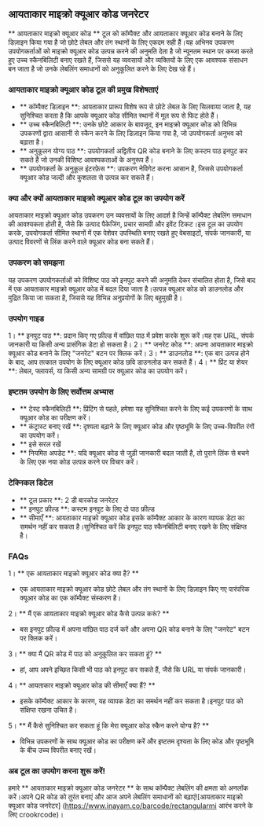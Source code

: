 ## आयताकार माइक्रो क्यूआर कोड जनरेटर

** आयताकार माइक्रो क्यूआर कोड ** टूल को कॉम्पैक्ट और आयताकार क्यूआर कोड बनाने के लिए डिज़ाइन किया गया है जो छोटे लेबल और तंग स्थानों के लिए एकदम सही हैं।यह अभिनव उपकरण उपयोगकर्ताओं को माइक्रो क्यूआर कोड उत्पन्न करने की अनुमति देता है जो न्यूनतम स्थान पर कब्जा करते हुए उच्च स्कैनबिलिटी बनाए रखते हैं, जिससे यह व्यवसायों और व्यक्तियों के लिए एक आवश्यक संसाधन बन जाता है जो उनके लेबलिंग समाधानों को अनुकूलित करने के लिए देख रहे हैं।

### आयताकार माइक्रो क्यूआर कोड टूल की प्रमुख विशेषताएं

- ** कॉम्पैक्ट डिज़ाइन **: आयताकार प्रारूप विशेष रूप से छोटे लेबल के लिए सिलवाया जाता है, यह सुनिश्चित करता है कि आपके क्यूआर कोड सीमित स्थानों में मूल रूप से फिट होते हैं।
- ** उच्च स्कैनबिलिटी **: उनके छोटे आकार के बावजूद, इन माइक्रो क्यूआर कोड को विभिन्न उपकरणों द्वारा आसानी से स्कैन करने के लिए डिज़ाइन किया गया है, जो उपयोगकर्ता अनुभव को बढ़ाता है।
- ** अनुकूलन योग्य पाठ **: उपयोगकर्ता अद्वितीय QR कोड बनाने के लिए कस्टम पाठ इनपुट कर सकते हैं जो उनकी विशिष्ट आवश्यकताओं के अनुरूप हैं।
- ** उपयोगकर्ता के अनुकूल इंटरफ़ेस **: उपकरण नेविगेट करना आसान है, जिससे उपयोगकर्ता क्यूआर कोड जल्दी और कुशलता से उत्पन्न कर सकते हैं।

### क्या और क्यों आयताकार माइक्रो क्यूआर कोड टूल का उपयोग करें

आयताकार माइक्रो क्यूआर कोड उपकरण उन व्यवसायों के लिए आदर्श है जिन्हें कॉम्पैक्ट लेबलिंग समाधान की आवश्यकता होती है, जैसे कि उत्पाद पैकेजिंग, प्रचार सामग्री और इवेंट टिकट।इस टूल का उपयोग करके, उपयोगकर्ता सीमित स्थानों में एक पेशेवर उपस्थिति बनाए रखते हुए वेबसाइटों, संपर्क जानकारी, या उत्पाद विवरणों से लिंक करने वाले क्यूआर कोड बना सकते हैं।

### उपकरण को समझना

यह उपकरण उपयोगकर्ताओं को विशिष्ट पाठ को इनपुट करने की अनुमति देकर संचालित होता है, जिसे बाद में एक आयताकार माइक्रो क्यूआर कोड में बदल दिया जाता है।उत्पन्न क्यूआर कोड को डाउनलोड और मुद्रित किया जा सकता है, जिससे यह विभिन्न अनुप्रयोगों के लिए बहुमुखी है।

### उपयोग गाइड

1। ** इनपुट पाठ **: प्रदान किए गए फ़ील्ड में वांछित पाठ में प्रवेश करके शुरू करें।यह एक URL, संपर्क जानकारी या किसी अन्य प्रासंगिक डेटा हो सकता है।
2। ** जनरेट कोड **: अपना आयताकार माइक्रो क्यूआर कोड बनाने के लिए "जनरेट" बटन पर क्लिक करें।
3। ** डाउनलोड **: एक बार उत्पन्न होने के बाद, आप तत्काल उपयोग के लिए क्यूआर कोड छवि डाउनलोड कर सकते हैं।
4। ** प्रिंट या शेयर **: लेबल, फ्लायर्स, या किसी अन्य सामग्री पर क्यूआर कोड का उपयोग करें।

### इष्टतम उपयोग के लिए सर्वोत्तम अभ्यास

- ** टेस्ट स्कैनबिलिटी **: प्रिंटिंग से पहले, हमेशा यह सुनिश्चित करने के लिए कई उपकरणों के साथ क्यूआर कोड का परीक्षण करें।
- ** कंट्रास्ट बनाए रखें **: दृश्यता बढ़ाने के लिए क्यूआर कोड और पृष्ठभूमि के लिए उच्च-विपरीत रंगों का उपयोग करें।
- ** इसे सरल रखें
- ** नियमित अपडेट **: यदि क्यूआर कोड से जुड़ी जानकारी बदल जाती है, तो पुराने लिंक से बचने के लिए एक नया कोड उत्पन्न करने पर विचार करें।

### टेक्निकल डिटेल

- ** टूल प्रकार **: 2 डी बारकोड जनरेटर
- ** इनपुट फ़ील्ड **: कस्टम इनपुट के लिए दो पाठ फ़ील्ड
- ** सीमाएँ **: आयताकार माइक्रो क्यूआर कोड इसके कॉम्पैक्ट आकार के कारण व्यापक डेटा का समर्थन नहीं कर सकता है।सुनिश्चित करें कि इनपुट पाठ स्कैनबिलिटी बनाए रखने के लिए संक्षिप्त है।

### FAQs

1। ** एक आयताकार माइक्रो क्यूआर कोड क्या है? **
- एक आयताकार माइक्रो क्यूआर कोड छोटे लेबल और तंग स्थानों के लिए डिज़ाइन किए गए पारंपरिक क्यूआर कोड का एक कॉम्पैक्ट संस्करण है।

2। ** मैं एक आयताकार माइक्रो क्यूआर कोड कैसे उत्पन्न करूं? **
- बस इनपुट फ़ील्ड में अपना वांछित पाठ दर्ज करें और अपना QR कोड बनाने के लिए "जनरेट" बटन पर क्लिक करें।

3। ** क्या मैं QR कोड में पाठ को अनुकूलित कर सकता हूं? **
- हां, आप अपने इच्छित किसी भी पाठ को इनपुट कर सकते हैं, जैसे कि URL या संपर्क जानकारी।

4। ** आयताकार माइक्रो क्यूआर कोड की सीमाएँ क्या हैं? **
- इसके कॉम्पैक्ट आकार के कारण, यह व्यापक डेटा का समर्थन नहीं कर सकता है।इनपुट पाठ को संक्षिप्त रखना उचित है।

5। ** मैं कैसे सुनिश्चित कर सकता हूं कि मेरा क्यूआर कोड स्कैन करने योग्य है? **
- विभिन्न उपकरणों के साथ क्यूआर कोड का परीक्षण करें और इष्टतम दृश्यता के लिए कोड और पृष्ठभूमि के बीच उच्च विपरीत बनाए रखें।

### अब टूल का उपयोग करना शुरू करें!

हमारे ** आयताकार माइक्रो क्यूआर कोड जनरेटर ** के साथ कॉम्पैक्ट लेबलिंग की क्षमता को अनलॉक करें।अपने QR कोड को तुरंत बनाएं और आज अपने लेबलिंग समाधानों को बढ़ाएं![आयताकार माइक्रो क्यूआर कोड जनरेटर] (https://www.inayam.co/barcode/rectangularmi आरंभ करने के लिए crookrcode)।